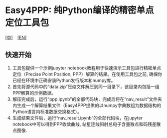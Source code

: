 # Easy4PPP: 纯Python编译的精密单点定位工具包
[[中]](./README-zh.md) &ensp; [[EN]](./README.md)
## 快速开始
1. 工具包提供一个示例jupyter notebook教程用于快速演示工具包进行精密单点定位（Precise Point Position, PPP）解算的结果。在使用工具包之前, 确保你已经在环境中正确安装Python发行版本和numpy库。
2. 首先将源代码中的“data.zip”压缩文件解压到同一目录下，该目录内包括一组PPP解算的示例数据。
3. 解压完成后，运行“ppp.ipynb”的全部代码块，完成后将在“nav_result”文件夹内生成一个解算结果文件（Easy4PPP提供的以numpy字典数组为数据结构的Python语言内标准数据交换格式）。
4. 生成结果文件后，运行“nav_result.ipynb”的全部代码块，在jupyter notebook中可以得到PPP收敛曲线, 站星连线斜射总电子含量散点和码残差散点图像.

